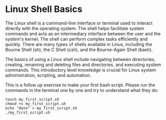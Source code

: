 # Linux Shell Basics

The Linux shell is a command-line interface or terminal used to interact directly with the operating system. The shell helps facilitate system commands and acts as an intermediary interface between the user and the system's kernel. The shell can perform complex tasks efficiently and quickly. There are many types of shells available in Linux, including the Bourne Shell (sh), the C Shell (csh), and the Bourne-Again Shell (bash).

The basics of using a Linux shell include navigating between directories, creating, renaming and deleting files and directories, and executing system commands. This introductory level knowledge is crucial for Linux system administration, scripting, and automation.

This is a follow up exercise to make your first bash script. Please run the commands in the terminal one by one and try to understand what they do:
```
touch my_first_script.sh
chmod +x my_first_script.sh
echo "date" > my_first_script.sh
./my_first_script.sh
```
